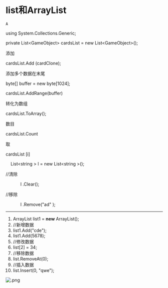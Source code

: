 # list和ArrayList

`A`

using System.Collections.Generic;

private List\<GameObject\> cardsList = new List\<GameObject\>\(\);

添加

cardsList.Add \(cardClone\);

添加多个数据在末尾

byte\[\] buffer = new byte\[1024\];

cardsList.AddRange\(buffer\)

转化为数组

cardsList.ToArray\(\);

数目

cardsList.Count

取

cardsList \[i\]

    List\<string \> l = new List\<string \>\(\);

//清除

            l .Clear\(\);

//移除

            l .Remove\("ad" \);

---

1. ArrayList list1 = **new** ArrayList\(\);  
2. //新增数据
3. list1.Add\("cde"\);  
4. list1.Add\(5678\);  
5. //修改数据
6. list\[2\] = 34;  
7. //移除数据
8. list.RemoveAt\(0\);  
9. //插入数据
10. list.Insert\(0, "qwe"\);  

![.png](image/.png)
